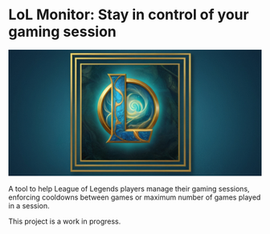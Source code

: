 
# LoL Monitor: Stay in control of your gaming session

![](assets/lolmonitor_wide_azure.jpg)

A tool to help League of Legends players manage their gaming sessions, enforcing cooldowns between games or maximum number of games played in a session.

This project is a work in progress.
